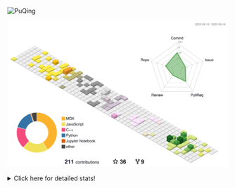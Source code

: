 ![PuQing](https://user-images.githubusercontent.com/27223114/171565019-9a56fae6-b08b-421f-99db-7e830da42371.png)

![](./profile-3d-contrib/profile-season-animate.svg)

<details>
<summary>Click here for detailed stats!</summary>

<!--START_SECTION:waka-->
![Lines of code](https://img.shields.io/badge/From%20Hello%20World%20I%27ve%20Written-793.9%20thousand%20lines%20of%20code-blue)

**🐱 My GitHub Data** 

> 📦 256.4 kB Used in GitHub's Storage 
 > 
> 🏆 164 Contributions in the Year 2023
 > 
> 🚫 Not Opted to Hire
 > 
> 📜 31 Public Repositories 
 > 
> 🔑 27 Private Repositories 
 > 
**I'm an Early 🐤** 

```text
🌞 Morning                406 commits         ████░░░░░░░░░░░░░░░░░░░░░   14.14 % 
🌆 Daytime                1412 commits        ████████████░░░░░░░░░░░░░   49.18 % 
🌃 Evening                264 commits         ██░░░░░░░░░░░░░░░░░░░░░░░   09.20 % 
🌙 Night                  789 commits         ███████░░░░░░░░░░░░░░░░░░   27.48 % 
```


📊 **This Week I Spent My Time On** 

```text
💬 Programming Languages: 
Markdown                 8 hrs 42 mins       ██████████████████████░░░   86.20 % 
Jupyter Notebook         1 hr 15 mins        ███░░░░░░░░░░░░░░░░░░░░░░   12.48 % 
Python                   4 mins              ░░░░░░░░░░░░░░░░░░░░░░░░░   00.71 % 
CSV                      2 mins              ░░░░░░░░░░░░░░░░░░░░░░░░░   00.41 % 
Other                    1 min               ░░░░░░░░░░░░░░░░░░░░░░░░░   00.21 % 

🔥 Editors: 
Obsidian                 8 hrs 42 mins       ██████████████████████░░░   86.20 % 
VS Code                  1 hr 23 mins        ███░░░░░░░░░░░░░░░░░░░░░░   13.80 % 

💻 Operating System: 
Windows                  8 hrs 42 mins       ██████████████████████░░░   86.20 % 
WSL                      1 hr 23 mins        ███░░░░░░░░░░░░░░░░░░░░░░   13.80 % 
```


<!--END_SECTION:waka-->
</details>
